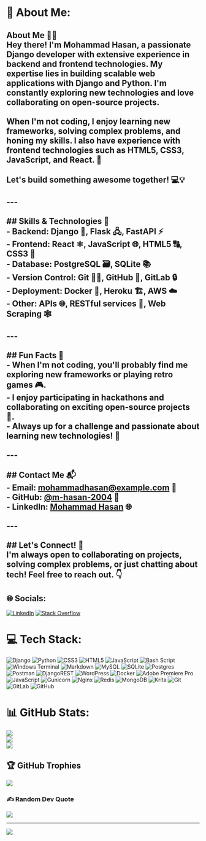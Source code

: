 # 💫 About Me:
## About Me 🙋‍♂️  <br>Hey there! I'm Mohammad Hasan, a passionate Django developer with extensive experience in backend and frontend technologies. My expertise lies in building scalable web applications with Django and Python. I'm constantly exploring new technologies and love collaborating on open-source projects. <br><br>When I'm not coding, I enjoy learning new frameworks, solving complex problems, and honing my skills. I also have experience with frontend technologies such as HTML5, CSS3, JavaScript, and React. 🚀  <br><br>Let's build something awesome together! 💻💡<br><br>---<br><br>## Skills & Technologies 🔧  <br>- **Backend**: Django 🐍, Flask 🖧, FastAPI ⚡  <br>- **Frontend**: React ⚛️, JavaScript 🌐, HTML5 🔠, CSS3 🎨  <br>- **Database**: PostgreSQL 🗃️, SQLite 📚  <br>- **Version Control**: Git 🧑‍💻, GitHub 🔗, GitLab 🔒  <br>- **Deployment**: Docker 🐳, Heroku 🏗️, AWS ☁️  <br>- **Other**: APIs 🌐, RESTful services 🔗, Web Scraping 🕸️  <br><br>---<br><br>## Fun Facts 🎉  <br>- When I'm not coding, you'll probably find me exploring new frameworks or playing retro games 🎮.  <br>- I enjoy participating in hackathons and collaborating on exciting open-source projects 💬.  <br>- Always up for a challenge and passionate about learning new technologies! 🚀  <br><br>---<br><br>## Contact Me 📬  <br>- Email: [mohammadhasan@example.com](mailto:mohammadhasan@example.com) 📧  <br>- GitHub: [@m-hasan-2004](https://github.com/m-hasan-2004) 🔗  <br>- LinkedIn: [Mohammad Hasan](https://www.linkedin.com/in/m-hasan-2004) 🌐  <br><br>---<br><br>## Let's Connect! 🤝  <br>I'm always open to collaborating on projects, solving complex problems, or just chatting about tech! Feel free to reach out. 👇  


## 🌐 Socials:
[![LinkedIn](https://img.shields.io/badge/LinkedIn-%230077B5.svg?logo=linkedin&logoColor=white)](https://linkedin.com/in/www.linkedin.com/in/mohammad-hasan-najafi-71794a289) [![Stack Overflow](https://img.shields.io/badge/-Stackoverflow-FE7A16?logo=stack-overflow&logoColor=white)](https://stackoverflow.com/users/22325311) 

# 💻 Tech Stack:
![Django](https://img.shields.io/badge/django-%23092E20.svg?style=for-the-badge&logo=django&logoColor=white) ![Python](https://img.shields.io/badge/python-3670A0?style=for-the-badge&logo=python&logoColor=ffdd54) ![CSS3](https://img.shields.io/badge/css3-%231572B6.svg?style=for-the-badge&logo=css3&logoColor=white) ![HTML5](https://img.shields.io/badge/html5-%23E34F26.svg?style=for-the-badge&logo=html5&logoColor=white) ![JavaScript](https://img.shields.io/badge/javascript-%23323330.svg?style=for-the-badge&logo=javascript&logoColor=%23F7DF1E) ![Bash Script](https://img.shields.io/badge/bash_script-%23121011.svg?style=for-the-badge&logo=gnu-bash&logoColor=white) ![Windows Terminal](https://img.shields.io/badge/Windows%20Terminal-%234D4D4D.svg?style=for-the-badge&logo=windows-terminal&logoColor=white) ![Markdown](https://img.shields.io/badge/markdown-%23000000.svg?style=for-the-badge&logo=markdown&logoColor=white) ![MySQL](https://img.shields.io/badge/mysql-4479A1.svg?style=for-the-badge&logo=mysql&logoColor=white) ![SQLite](https://img.shields.io/badge/sqlite-%2307405e.svg?style=for-the-badge&logo=sqlite&logoColor=white) ![Postgres](https://img.shields.io/badge/postgres-%23316192.svg?style=for-the-badge&logo=postgresql&logoColor=white) ![Postman](https://img.shields.io/badge/Postman-FF6C37?style=for-the-badge&logo=postman&logoColor=white) ![DjangoREST](https://img.shields.io/badge/DJANGO-REST-ff1709?style=for-the-badge&logo=django&logoColor=white&color=ff1709&labelColor=gray) ![WordPress](https://img.shields.io/badge/WordPress-%23117AC9.svg?style=for-the-badge&logo=WordPress&logoColor=white) ![Docker](https://img.shields.io/badge/docker-%230db7ed.svg?style=for-the-badge&logo=docker&logoColor=white) ![Adobe Premiere Pro](https://img.shields.io/badge/Adobe%20Premiere%20Pro-9999FF.svg?style=for-the-badge&logo=Adobe%20Premiere%20Pro&logoColor=white) ![JavaScript](https://img.shields.io/badge/javascript-%23323330.svg?style=for-the-badge&logo=javascript&logoColor=%23F7DF1E) ![Gunicorn](https://img.shields.io/badge/gunicorn-%298729.svg?style=for-the-badge&logo=gunicorn&logoColor=white) ![Nginx](https://img.shields.io/badge/nginx-%23009639.svg?style=for-the-badge&logo=nginx&logoColor=white) ![Redis](https://img.shields.io/badge/redis-%23DD0031.svg?style=for-the-badge&logo=redis&logoColor=white) ![MongoDB](https://img.shields.io/badge/MongoDB-%234ea94b.svg?style=for-the-badge&logo=mongodb&logoColor=white) ![Krita](https://img.shields.io/badge/Krita-203759?style=for-the-badge&logo=krita&logoColor=EEF37B) ![Git](https://img.shields.io/badge/git-%23F05033.svg?style=for-the-badge&logo=git&logoColor=white) ![GitLab](https://img.shields.io/badge/gitlab-%23181717.svg?style=for-the-badge&logo=gitlab&logoColor=white) ![GitHub](https://img.shields.io/badge/github-%23121011.svg?style=for-the-badge&logo=github&logoColor=white)
# 📊 GitHub Stats:
![](https://github-readme-stats.vercel.app/api?username=m-hasan-2004&theme=gotham&hide_border=false&include_all_commits=true&count_private=true)<br/>
![](https://github-readme-streak-stats.herokuapp.com/?user=m-hasan-2004&theme=gotham&hide_border=false)<br/>
![](https://github-readme-stats.vercel.app/api/top-langs/?username=m-hasan-2004&theme=gotham&hide_border=false&include_all_commits=true&count_private=true&layout=compact)

## 🏆 GitHub Trophies
![](https://github-profile-trophy.vercel.app/?username=m-hasan-2004&theme=radical&no-frame=true&no-bg=false&margin-w=4)

### ✍️ Random Dev Quote
![](https://quotes-github-readme.vercel.app/api?type=horizontal&theme=dark)

---
[![](https://visitcount.itsvg.in/api?id=m-hasan-2004&icon=2&color=0)](https://visitcount.itsvg.in)
